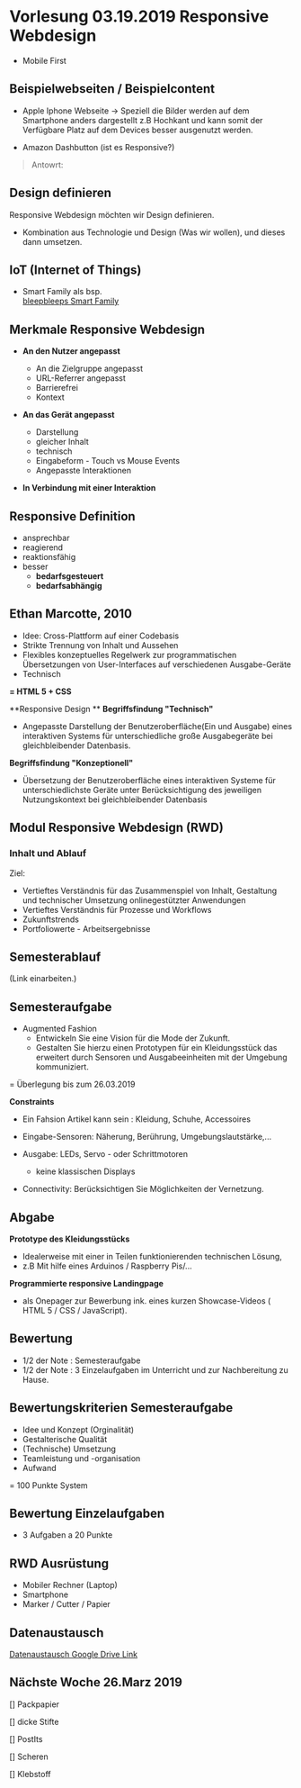 # Vorlesung 03.19.2019 Responsive Webdesign

- Mobile First
  
## Beispielwebseiten / Beispielcontent

- Apple Iphone Webseite -> Speziell die Bilder werden auf dem Smartphone anders dargestellt z.B Hochkant und kann somit der Verfügbare Platz auf dem Devices besser ausgenutzt werden.

- Amazon Dashbutton (ist es Responsive?)
> Antowrt:  


## Design definieren

Responsive Webdesign möchten wir Design definieren. 
- Kombination aus Technologie und Design (Was wir wollen), und dieses dann umsetzen.

## IoT (Internet of Things)

- Smart Family als bsp. <br>
  [bleepbleeps Smart Family](https://bleepbleeps.com/)


## Merkmale Responsive Webdesign
- **An den Nutzer angepasst**
  - An die Zielgruppe angepasst 
  - URL-Referrer angepasst
  - Barrierefrei
  - Kontext
  
- **An das Gerät angepasst**
  - Darstellung
  - gleicher Inhalt 
  - technisch
  - Eingabeform - Touch vs Mouse Events
  - Angepasste Interaktionen

- **In Verbindung mit einer Interaktion**

## Responsive Definition

- ansprechbar
- reagierend
- reaktionsfähig
- besser 
  - **bedarfsgesteuert**
  - **bedarfsabhängig**


## Ethan Marcotte, 2010

- Idee: Cross-Plattform auf einer Codebasis
- Strikte Trennung von Inhalt und Aussehen
- Flexibles konzeptuelles Regelwerk zur programmatischen Übersetzungen von User-Interfaces auf verschiedenen Ausgabe-Geräte
- Technisch

**= HTML 5 + CSS**

**Responsive Design **
**Begriffsfindung "Technisch"**

- Angepasste Darstellung der Benutzeroberfläche(Ein und Ausgabe) eines interaktiven Systems für unterschiedliche große Ausgabegeräte bei gleichbleibender Datenbasis.


**Begriffsfindung "Konzeptionell"**

- Übersetzung der Benutzeroberfläche eines interaktiven Systeme für unterschiedlichste Geräte unter Berücksichtigung des jeweiligen Nutzungskontext bei gleichbleibender Datenbasis 


## Modul Responsive Webdesign (RWD)
### Inhalt und Ablauf 

Ziel:
- Vertieftes Verständnis für das Zusammenspiel von Inhalt, Gestaltung und technischer Umsetzung onlinegestützter Anwendungen
- Vertieftes Verständnis für Prozesse und Workflows
- Zukunftstrends
- Portfoliowerte - Arbeitsergebnisse 

## Semesterablauf 
(Link einarbeiten.)


## Semesteraufgabe 
- Augmented Fashion 
  - Entwickeln Sie eine Vision für die Mode der Zukunft. 
  - Gestalten Sie hierzu einen Prototypen für ein Kleidungsstück das erweitert durch Sensoren und Ausgabeeinheiten mit der Umgebung kommuniziert. 

= Überlegung bis zum 26.03.2019

**Constraints**

- Ein Fahsion Artikel kann sein : Kleidung, Schuhe, Accessoires
- Eingabe-Sensoren: Näherung, Berührung, Umgebungslautstärke,...
- Ausgabe: LEDs, Servo - oder Schrittmotoren 
  - keine klassischen Displays

- Connectivity: Berücksichtigen Sie Möglichkeiten der Vernetzung.

## Abgabe 
**Prototype des Kleidungsstücks**
- Idealerweise mit einer in Teilen funktionierenden technischen Lösung,
- z.B Mit hilfe eines Arduinos / Raspberry Pis/...

**Programmierte responsive Landingpage**
- als Onepager zur Bewerbung ink. eines kurzen Showcase-Videos ( HTML 5 / CSS / JavaScript).

## Bewertung 
- 1/2 der Note : Semesteraufgabe
- 1/2 der Note : 3 Einzelaufgaben im Unterricht und zur Nachbereitung zu Hause.

## Bewertungskriterien Semesteraufgabe

- Idee und Konzept (Orginalität)
- Gestalterische Qualität
- (Technische) Umsetzung
- Teamleistung und -organisation
- Aufwand
  
= 100 Punkte System

## Bewertung Einzelaufgaben

- 3 Aufgaben a 20 Punkte

## RWD Ausrüstung

- Mobiler Rechner (Laptop)
- Smartphone
- Marker / Cutter / Papier 

## Datenaustausch
[Datenaustausch Google Drive Link](https://tiny.cc/j1l83y)


## Nächste Woche 26.Marz 2019

[] Packpapier

[] dicke Stifte

[] PostIts

[] Scheren

[] Klebstoff